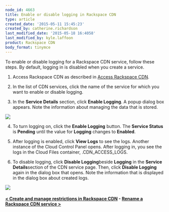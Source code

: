 ```yaml
---
node_id: 4663
title: Enable or disable logging in Rackspace CDN
type: article
created_date: '2015-05-11 15:45:23'
created_by: catherine.richardson
last_modified_date: '2015-05-18 16:4058'
last_modified_by: kyle.laffoon
product: Rackspace CDN
body_format: tinymce
---
```


To enable or disable logging for a Rackspace CDN service, follow these
steps. By default, logging in is disabled when you create a service.

1. Access Rackspace CDN as described in [Access Rackspace
CDN](https://www.rackspace.com/knowledge_center/article/access-rackspace-cdn).

2. In the list of CDN services, click the name of the service for which
you want to enable or disable logging.

3. In the **Service Details** section, click **Enable Logging**. A
popup dialog box appears. Note the information about managing the data
that is stored. 

![](/knowledge_center/sites/default/files/field/image/EnableLogging.png)

4. To turn logging on, click the **Enable Logging** button. The
**Service Status** is **Pending** until the value for **Logging**
changes to **Enabled**.

5. After logging is enabled, click **View Logs** to see the logs.
Another instance of the Cloud Control Panel opens. After logging in, you
see the logs in the Cloud Files container, .CDN\_ACCESS\_LOGS.

6. To disable logging, click **Disable Logging**beside **Logging** in
the **Service Details**section of the CDN service page. Then, click
**Disable Logging** again in the dialog box that opens. Note the
information that is displayed in the dialog box about created logs.

![](/knowledge_center/sites/default/files/field/image/DisableLogging.png)

 

#### [\< Create and manage restrictions in Rackspace CDN](https://www.rackspace.com/knowledge_center/article/create-and-manage-restrictions-in-rackspace-cdn)    -    [Rename a Rackspace CDN service \>](https://www.rackspace.com/knowledge_center/article/rename-a-rackspace-cdn-service)

 

 

 

